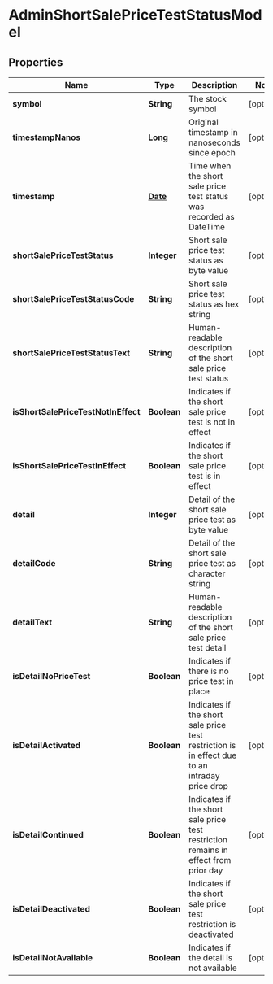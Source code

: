 

# AdminShortSalePriceTestStatusModel

## Properties

Name | Type | Description | Notes
------------ | ------------- | ------------- | -------------
**symbol** | **String** | The stock symbol |  [optional]
**timestampNanos** | **Long** | Original timestamp in nanoseconds since epoch |  [optional]
**timestamp** | [**Date**](Date.md) | Time when the short sale price test status was recorded as DateTime |  [optional]
**shortSalePriceTestStatus** | **Integer** | Short sale price test status as byte value |  [optional]
**shortSalePriceTestStatusCode** | **String** | Short sale price test status as hex string |  [optional]
**shortSalePriceTestStatusText** | **String** | Human-readable description of the short sale price test status |  [optional]
**isShortSalePriceTestNotInEffect** | **Boolean** | Indicates if the short sale price test is not in effect |  [optional]
**isShortSalePriceTestInEffect** | **Boolean** | Indicates if the short sale price test is in effect |  [optional]
**detail** | **Integer** | Detail of the short sale price test as byte value |  [optional]
**detailCode** | **String** | Detail of the short sale price test as character string |  [optional]
**detailText** | **String** | Human-readable description of the short sale price test detail |  [optional]
**isDetailNoPriceTest** | **Boolean** | Indicates if there is no price test in place |  [optional]
**isDetailActivated** | **Boolean** | Indicates if the short sale price test restriction is in effect due to an intraday price drop |  [optional]
**isDetailContinued** | **Boolean** | Indicates if the short sale price test restriction remains in effect from prior day |  [optional]
**isDetailDeactivated** | **Boolean** | Indicates if the short sale price test restriction is deactivated |  [optional]
**isDetailNotAvailable** | **Boolean** | Indicates if the detail is not available |  [optional]




